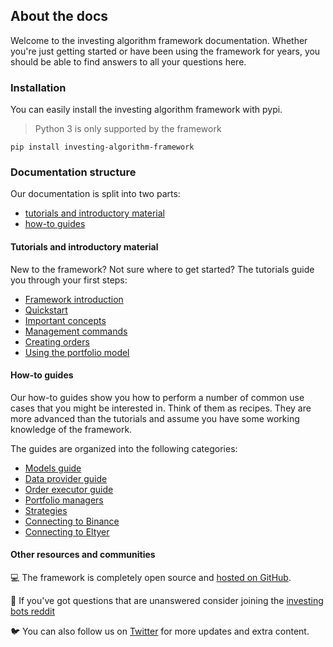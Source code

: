 ## About the docs
Welcome to the investing algorithm framework documentation. Whether you're just getting started
or have been using the framework for years, you should be able to find answers to all your questions here.

### Installation
You can easily install the investing algorithm framework with pypi.

> Python 3 is only supported by the framework

```shell
pip install investing-algorithm-framework
```

### Documentation structure

Our documentation is split into two parts:
- [tutorials and introductory material](/documentation/tutorials/overview)
- [how-to guides](/documentation/guides/models)

#### Tutorials and introductory material

New to the framework? Not sure where to get started? The tutorials guide you through your first steps:
- [Framework introduction](/documentation/tutorials/overview)
- [Quickstart](/documentation/tutorials/quickstart)
- [Important concepts](/documentation/tutorials/concepts)
- [Management commands](/documentation/tutorials/management-commands)
- [Creating orders](/documentation/tutorials/creating-orders)
- [Using the portfolio model](/documentation/tutorials/using-the-portfolio-model)

#### How-to guides

Our how-to guides show you how to perform a number of common use cases that you might be interested in. Think of them 
as recipes. They are more advanced than the tutorials and assume you have some working knowledge of the framework.

The guides are organized into the following categories:
- [Models guide](/documentation/guides/models)
- [Data provider guide](/documentation/guides/data-providers)
- [Order executor guide](/documentation/guides/order-executors)
- [Portfolio managers](/documentation/guides/portfolio-managers)
- [Strategies](/documentation/guides/strategies)
- [Connecting to Binance](/documentation/guides/binance)
- [Connecting to Eltyer](/documentation/guides/eltyer)


#### Other resources and communities

💻 The framework is completely open source and [hosted on GitHub](https://github.com/coding-kitties/investing-algorithm-framework "Unleash on GitHub").

💬 If you've got questions that are unanswered consider joining the [investing bots reddit](https://www.reddit.com/r/InvestingBots/)

🐦 You can also follow us on [Twitter](https://twitter.com/CodingKitties "Coding kitties on Twitter") for more updates and extra content.